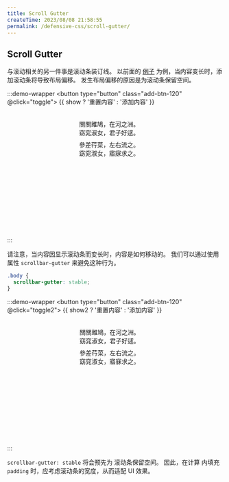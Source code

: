 ```yaml
---
title: Scroll Gutter
createTime: 2023/08/08 21:58:55
permalink: /defensive-css/scroll-gutter/
---
```


<script lang="ts" setup>
import { ref } from 'vue'

const show = ref(false)
const toggle = () => {
  show.value = !show.value
}

const show2 = ref(false)
const toggle2 = () => {
  show2.value = !show2.value
}
</script>

## Scroll Gutter

与滚动相关的另一件事是滚动条装订线。
以前面的 [例子](/defensive-css/scroll-chaining/) 为例，当内容变长时，添加滚动条将导致布局偏移。
发生布局偏移的原因是为滚动条保留空间。

<style>
.body-scroll-120 {
  width: 168px;
  height: 270px;
  margin: 0 auto;
  overflow-y: auto;
  background: var(--vp-c-bg);
  border-radius: 5px;
  border: solid 1px var(--vp-c-divider);
  padding: 10px;
  box-shadow: var(--vp-shadow-2);
}
.body-scroll-120::-webkit-scrollbar {
  width: 7px;
}
.body-scroll-120::-webkit-scrollbar-thumb {
  background-color: var(--vp-c-gray-1);
}
.body-scroll-120::-webkit-scrollbar-track {
  background-color: var(--vp-c-gray-soft);
}

.body-scroll-120.stable {
  scrollbar-gutter: stable;
  padding-right: 8px;
}

.body-scroll-120 p {
  margin: 8px 0;
}

.body-scroll-120 p:nth-child(n+3) {
  display: none;
}
.body-scroll-120.show p:nth-child(n+3) {
  display: block;
}
.add-btn-120 {
  background: var(--vp-c-brand-1);
  color: var(--vp-c-bg);
  padding: 0 10px;
  border-radius: 5px;
  margin-bottom: 20px;
}
</style>

:::demo-wrapper
<button type="button" class="add-btn-120" @click="toggle">
{{ show ? '重置内容' : '添加内容' }}
</button>

<div class="body-scroll-120" :class="{ show }">
  <p>關關雎鳩，在河之洲。<br/>窈窕淑女，君子好逑。</p>
  <p>參差荇菜，左右流之。<br/>窈窕淑女，寤寐求之。</p>
  <p>求之不得，寤寐思服。<br/>悠哉悠哉，輾轉反側。</p>
  <p>參差荇菜，左右采之。<br/>窈窕淑女，琴瑟友之。</p>
  <p>參差荇菜，左右芼之。<br/>窈窕淑女，鍾鼓樂之。</p>
</div>
:::

请注意，当内容因显示滚动条而变长时，内容是如何移动的。
我们可以通过使用属性 `scrollbar-gutter` 来避免这种行为。

```css
.body {
  scrollbar-gutter: stable;
}
```

:::demo-wrapper
<button type="button" class="add-btn-120" @click="toggle2">
{{ show2 ? '重置内容' : '添加内容' }}
</button>

<div class="body-scroll-120 stable" :class="{ show: show2 }">
  <p>關關雎鳩，在河之洲。<br/>窈窕淑女，君子好逑。</p>
  <p>參差荇菜，左右流之。<br/>窈窕淑女，寤寐求之。</p>
  <p>求之不得，寤寐思服。<br/>悠哉悠哉，輾轉反側。</p>
  <p>參差荇菜，左右采之。<br/>窈窕淑女，琴瑟友之。</p>
  <p>參差荇菜，左右芼之。<br/>窈窕淑女，鍾鼓樂之。</p>
</div>
:::

`scrollbar-gutter: stable` 将会预先为 滚动条保留空间。
因此，在计算 内填充 `padding` 时，应考虑滚动条的宽度，从而适配 UI 效果。
